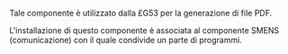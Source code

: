 Tale componente è utilizzato dalla £G53 per la generazione di file PDF.

L'installazione di questo componente è associata al componente SMENS (comunicazione) con il
quale condivide un parte di programmi.
